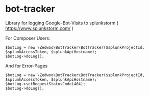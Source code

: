 bot-tracker
===========

Library for logging Google-Bot-Visits to splunkstorm ( https://www.splunkstorm.com/ )

For Composer Users:

```
$botLog = new \Zedwoo\BotTracker\BotTracker($splunkProjectId, $splunkAccessToken, $splunkApiHostname);
$botLog->doLog();
```

And for Error-Pages

```
$botLog = new \Zedwoo\BotTracker\BotTracker($splunkProjectId, $splunkAccessToken, $splunkApiHostname);
$botLog->setRequestStatusCode(404);
$botLog->doLog();
```

